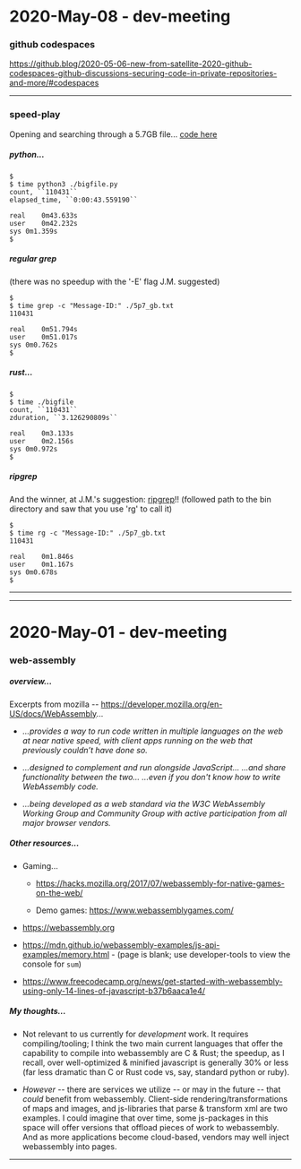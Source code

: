 2020-May-08 - dev-meeting
=========================

### github codespaces

<https://github.blog/2020-05-06-new-from-satellite-2020-github-codespaces-github-discussions-securing-code-in-private-repositories-and-more/#codespaces>

---


### speed-play

Opening and searching through a 5.7GB file... [code here](https://gist.github.com/birkin/e2ec21681627e3c5b65a7faf10889742)

##### python...

    $
    $ time python3 ./bigfile.py
    count, ``110431``
    elapsed_time, ``0:00:43.559190``

    real    0m43.633s
    user    0m42.232s
    sys 0m1.359s
    $

##### regular grep

(there was no speedup with the '-E' flag J.M. suggested)

    $
    $ time grep -c "Message-ID:" ./5p7_gb.txt
    110431

    real    0m51.794s
    user    0m51.017s
    sys 0m0.762s
    $

##### rust...

    $
    $ time ./bigfile
    count, ``110431``
    zduration, ``3.126290809s``

    real    0m3.133s
    user    0m2.156s
    sys 0m0.972s
    $

##### ripgrep

And the winner, at J.M.'s suggestion: [ripgrep](https://github.com/BurntSushi/ripgrep)!! (followed path to the bin directory and saw that you use 'rg' to call it)

    $
    $ time rg -c "Message-ID:" ./5p7_gb.txt
    110431

    real    0m1.846s
    user    0m1.167s
    sys 0m0.678s
    $

---

---


2020-May-01 - dev-meeting
=========================

### web-assembly

##### overview...

Excerpts from mozilla -- <https://developer.mozilla.org/en-US/docs/WebAssembly>...

- _...provides a way to run code written in multiple languages on the web at near native speed, with client apps running on the web that previously couldn’t have done so._

- _...designed to complement and run alongside JavaScript... ...and share functionality between the two... ...even if you don't know how to write WebAssembly code._

- _...being developed as a web standard via the W3C WebAssembly Working Group and Community Group with active participation from all major browser vendors._

##### Other resources...

- Gaming...

    - <https://hacks.mozilla.org/2017/07/webassembly-for-native-games-on-the-web/>

    - Demo games: <https://www.webassemblygames.com/>

- <https://webassembly.org>

- <https://mdn.github.io/webassembly-examples/js-api-examples/memory.html> - (page is blank; use developer-tools to view the console for `sum`)

- <https://www.freecodecamp.org/news/get-started-with-webassembly-using-only-14-lines-of-javascript-b37b6aaca1e4/>

##### My thoughts...

- Not relevant to us currently for _development_ work. It requires compiling/tooling; I think the two main current languages that offer the capability to compile into webassembly are C & Rust; the speedup, as I recall, over well-optimized & minified javascript is generally 30% or less (far less dramatic than C or Rust code vs, say, standard python or ruby).

- _However_ -- there are services we utilize -- or may in the future -- that _could_ benefit from webassembly. Client-side rendering/transformations of maps and images, and js-libraries that parse & transform xml are two examples. I could imagine that over time, some js-packages in this space will offer versions that offload pieces of work to webassembly. And as more applications become cloud-based, vendors may well inject webassembly into pages.

---

